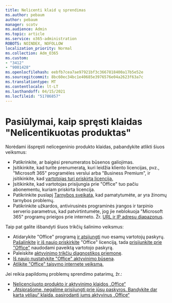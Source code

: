 ```yaml
---
title: Nelicenti klaid ų sprendimas
ms.author: pebaum
author: pebaum
manager: scotv
ms.audience: Admin
ms.topic: article
ms.service: o365-administration
ROBOTS: NOINDEX, NOFOLLOW
localization_priority: Normal
ms.collection: Adm_O365
ms.custom:
- "3412"
- "9001428"
ms.openlocfilehash: eebfb7cea7ae97921bf3c3667818400a17b5e52e
ms.sourcegitcommit: 8bc60ec34bc1e40685e3976576e04a2623f63a7c
ms.translationtype: MT
ms.contentlocale: lt-LT
ms.lasthandoff: 04/15/2021
ms.locfileid: "51786857"
---
```

# <a name="suggestions-for-solving-unlicensed-product-errors"></a>Pasiūlymai, kaip spręsti klaidas "Nelicentikuotas produktas"

Norėdami išspręsti nelicegeninio produkto klaidas, pabandykite atlikti šiuos veiksmus:

- Patikrinkite, ar baigėsi prenumeratos būsenos galiojimas.
- Įsitikinkite, kad turite prenumeratą, kuri leidžia kliento licencijas, pvz., "Microsoft 365" programėles verslui arba "Business Premium", ir įsitikinkite, kad [vartotojas turi priskirtą licenciją.](https://docs.microsoft.com/microsoft-365/admin/add-users/add-users) 
- Įsitikinkite, kad vartotojas prisijungia prie "Office" tuo pačiu abonementu, kuriam priskirta licencija.
- Patikrinkite puslapį [Tarnybos sveikata,](https://docs.microsoft.com/office365/enterprise/view-service-health) kad pamatytumėte, ar yra žinomų tarnybos problemų.
- Patikrinkite užkardos, antivirusinės programinės įrangos ir tarpinio serverio parametrus, kad patvirtintumėte, jog jie neblokuoja "Microsoft 365" programų prieigos prie interneto. Žr. [URL ir IP adresų diapazonus](https://docs.microsoft.com/office365/enterprise/urls-and-ip-address-ranges).

Taip pat galite išbandyti šiuos trikčių šalinimo veiksmus: 

- Atidarykite "Office" programą [ir atsijungti](https://support.office.com/article/5a20dc11-47e9-4b6f-945d-478cb6d92071) nuo esamų vartotojų paskyrų. [Pašalinkite](https://docs.microsoft.com/microsoft-365/admin/manage/remove-licenses-from-users) [ir iš naujo priskirkite](https://docs.microsoft.com/microsoft-365/admin/manage/assign-licenses-to-users) "Office" licenciją, tada [prisijunkite prie "Office"](https://support.office.com/article/628ea040-f265-49de-b986-be09c3ebf8a9) naudodami paveiktą vartotojo paskyrą.
- Paleiskite [aktyvinimo trikčių diagnostikos priemonę](https://aka.ms/SARA-OfficeActivation-Alchemy).
- [Iš naujo nustatykite "Office" aktyvinimo būseną](https://docs.microsoft.com/office365/troubleshoot/activation/reset-office-365-proplus-activation-state). 
- [Atlikite "Office" taisymo internete veiksmą.](https://support.office.com/Article/7821d4b6-7c1d-4205-aa0e-a6b40c5bb88b)

Jei reikia papildomų problemų sprendimo patarimų, žr.: 

- [Nelicencijuoto produkto ir aktyvinimo klaidos „Office“](https://support.office.com/Article/0d23d3c0-c19c-4b2f-9845-5344fedc4380)
- [„Atsiprašome, negalime prisijungti prie jūsų paskyros. Bandykite dar kartą vėliau“ klaida, pasirodanti jums aktyvinus „Office“](https://docs.microsoft.com/office/troubleshoot/activation-installation/issue-when-activate-office-from-office-365)